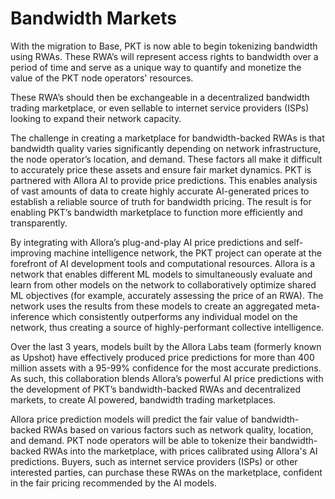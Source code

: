 # Bandwidth Markets

With the migration to Base, PKT is now able to begin tokenizing bandwidth using RWAs. These RWA’s will represent access rights to bandwidth over a period of time and serve as a unique way to quantify and monetize the value of the PKT node operators' resources. 

These RWA’s should then be exchangeable in a decentralized bandwidth trading marketplace, or even sellable to internet service providers (ISPs) looking to expand their network capacity.

The challenge in creating a marketplace for bandwidth-backed RWAs is that bandwidth quality varies significantly depending on network infrastructure, the node operator’s location, and demand. These factors all make it difficult to accurately price these assets and ensure fair market dynamics. PKT is partnered with Allora AI to provide price predictions. This enables analysis of vast amounts of data to create highly accurate AI-generated prices to establish a reliable source of truth for bandwidth pricing. The result is for enabling PKT’s bandwidth marketplace to function more efficiently and transparently.

By integrating with Allora’s plug-and-play AI price predictions and self-improving machine intelligence network, the PKT project can operate at the forefront of AI development tools and computational resources. Allora is a network that enables different ML models to simultaneously evaluate and learn from other models on the network to collaboratively optimize shared ML objectives (for example, accurately assessing the price of an RWA). The network uses the results from these models to create an aggregated meta-inference which consistently outperforms any individual model on the network, thus creating a source of highly-performant collective intelligence.

Over the last 3 years, models built by the Allora Labs team (formerly known as Upshot) have effectively produced price predictions for more than 400 million assets with a 95-99% confidence for the most accurate predictions. As such, this collaboration blends Allora’s powerful AI price predictions with the development of PKT’s bandwidth-backed RWAs and decentralized markets, to create AI powered, bandwidth trading marketplaces.

Allora price prediction models will predict the fair value of bandwidth-backed RWAs based on various factors such as network quality, location, and demand.
PKT node operators will be able to tokenize their bandwidth-backed RWAs into the marketplace, with prices calibrated using Allora's AI predictions. Buyers, such as internet service providers (ISPs) or other interested parties, can purchase these RWAs on the marketplace, confident in the fair pricing recommended by the AI models.
